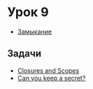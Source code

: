 # Урок 9

* [Замыкание](https://learn.javascript.ru/closure)

## Задачи

* [Closures and Scopes](https://www.codewars.com/kata/closures-and-scopes)
* [Can you keep a secret?](https://www.codewars.com/kata/can-you-keep-a-secret)
